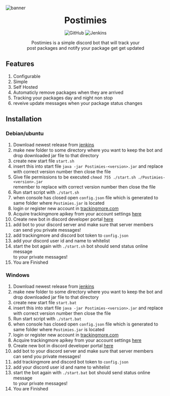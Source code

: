 ![banner](https://cdn.nat.gg/img/Postimies_banner.png)

<div align="center">
<h1 style="margin: 0px;font-weight: 700;font-family:-apple-system,BlinkMacSystemFont,Segoe UI,Helvetica,Arial,sans-serif,Apple Color Emoji,Segoe UI Emoji">Postimies</h1>

![GitHub](https://img.shields.io/github/license/NATroutter/PostiMies?style=for-the-badge)
![Jenkins](https://img.shields.io/jenkins/build?jobUrl=https%3A%2F%2Fhub.nat.gs%2Fjenkins%2Fjob%2FPostimies%2F&style=for-the-badge)

Postimies is a simple discord bot that will track your  
post packages and notify your package get get updated

</div>

## Features

1. Configurable
2. Simple
3. Self Hosted
4. Automaticly remove packages when they are arrived
5. Tracking your packages day and night non stop
6. reveive update messages when your package status changes

## Installation
### Debian/ubuntu

1. Download newest release from [jenkins](https://hub.nat.gs/jenkins/job/Postimies/lastBuild/)
2. make new folder to some directory where you want to keep the bot and  
   drop downloaded jar file to that directory
3. create new start file ``start.sh``
4. insert this into start file ``java -jar Postimies-<version>.jar`` and replace <version>   
   with correct version number then close the file
5. Give file permissions to be executed ```chmod 755 ./start.sh ./Postimies-<version>.jar```   
   remember to replace <version> with correct version number then close the file
6. Run start script with ``./start.sh``
7. when console has closed open ```config.json``` file which is generated to  
   same folder where ``Postimies.jar`` is located
8. login or register new account in [trackingmore.com](https://www.trackingmore.com/)
9. Acquire trackingmore apikey from your account settings [here](https://my.trackingmore.com/get_apikey.php?lang=en)
10. Create new bot in discord developer portal [here](https://discord.com/developers/applications)
11. add bot to your discord server and make sure that server members  
    can send you private messages!
12. add trackingmore and discord bot token to ```config.json```
13. add your discord user id and name to whitelist
14. start the bot again with ``./start.sh`` bot should send status online message   
    to your private messages!
15. You are Finished

### Windows

1. Download newest release from [jenkins](https://hub.nat.gs/jenkins/job/Postimies/lastBuild/)
2. make new folder to some directory where you want to keep the bot and  
   drop downloaded jar file to that directory
3. create new start file ``start.bat``
4. insert this into start file ``java -jar Postimies-<version>.jar`` and replace <version>   
   with correct version number then close the file
5. Run start script with ``./start.bat``
6. when console has closed open ```config.json``` file which is generated to  
   same folder where ``Postimies.jar`` is located
7. login or register new account in [trackingmore.com](https://www.trackingmore.com/)
8. Acquire trackingmore apikey from your account settings [here](https://my.trackingmore.com/get_apikey.php?lang=en)
9. Create new bot in discord developer portal [here](https://discord.com/developers/applications)
10. add bot to your discord server and make sure that server members  
    can send you private messages!
11. add trackingmore and discord bot token to ```config.json```
12. add your discord user id and name to whitelist
13. start the bot again with ``./start.bat`` bot should send status online message   
    to your private messages!
14. You are Finished
